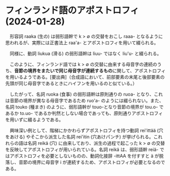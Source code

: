 # フィンランド語のアポストロフィ (2024-01-28)

　形容詞 raaka (生の) は弱形語幹で k > ∅ の交替をおこし raaa- となるように思われるが、実際には正書法上 raa'a- とアポストロフィを用いて綴られる。

　同様に、動詞 liukua (滑る) の弱形語幹は liuu- ではなく liu'u- と綴られる。

　このように、フィンランド語では k > ∅ の交替に由来する母音字の連続のうち、**音節の境界をまたいで同じ母音字が連続するもの**に関して、アポストロフィを用いるようである。[要出典]（合成語において、前部要素の末尾と後部要素の先頭が同じ母音字であるときにハイフンを用いるのと似ている。）

　したがって、名詞 ruoka (食事) の弱形語幹は原則通りの ruoa- となり、これは音節の境界が異なる母音字であるため ruo'a- のようには綴られない。また、名詞 touko (種まき) のように、弱形語幹が touo-となり音節の境界が tou.o- であるか to.uo- であるか判然としない場合であっても、原則通りアポストロフィを用いずに綴るようである。

　興味深い例として、階梯にかかわらずアポストロフィを持つ動詞 rei'ittää (穴をあける) やそこから派生した名詞 rei'itin (穴あけパンチ) が挙げられる。これれらの語は名詞 reikä (穴) に由来しており、派生の過程で起こった k > ∅ の交替を反映してアポストロフィが用いられている。名詞 reikä は、弱形語幹 reiä- ではアポストロフィを必要としないものの、動詞化接辞 -ittAA を付すすと ä が脱落し、音節の境界に母音字 i が連続するため、アポストロフィが必要となるのである。
